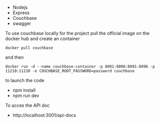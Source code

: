 - Nodejs
- Express
- Couchbase
- swagger

To use couchbase locally for the project pull the official image on the docker hub and create an container

``` docker pull couchbase ```

and then

``` docker run -d --name couchbase-container -p 8091-8096:8091-8096 -p 11210:11210 -e COUCHBASE_ROOT_PASSWORD=password couchbase ```

to launch the code

 - npm install
 - npm run dev

To acces the API doc

 - http://localhost:3001/api-docs